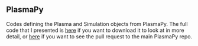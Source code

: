 ## PlasmaPy

Codes defining the Plasma and Simulation objects from PlasmaPy. The full code that I presented is [here](https://github.com/SolarDrew/PlasmaPy/tree/simulation) if you want to download it to look at in more detail, or [here]() if you want to see the pull request to the main PlasmaPy repo.